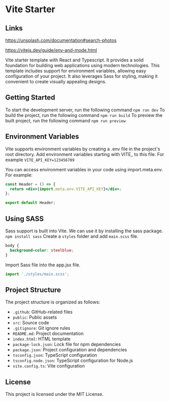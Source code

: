 # Vite Starter

## Links

https://unsplash.com/documentation#search-photos

https://vitejs.dev/guide/env-and-mode.html

Vite starter template with React and Typescript. It provides a solid foundation for building web applications using modern technologies. This template includes support for environment variables, allowing easy configuration of your project. It also leverages Sass for styling, making it convenient to create visually appealing designs. 

## Getting Started

To start the development server, run the following command `npm run dev`
To build the project, run the following command `npm run build`
To preview the built project, run the following command `npm run preview`

## Environment Variables

Vite supports environment variables by creating a .env file in the project's root directory. Add environment variables starting with VITE_ to this file. For example `VITE_API_KEY=123456789`

You can access environment variables in your code using import.meta.env. For example:
```jsx
const Header = () => {
  return <div>{import.meta.env.VITE_API_KEY}</div>;
};

export default Header;
```

## Using SASS

Sass support is built into Vite. We can use it by installing the sass package. `npm install sass`
Create a `styles` folder and add `main.scss` file.
```css
body {
  background-color: steelblue;
}
```
Import Sass file into the app.jsx file.
```jsx
import './styles/main.scss';
```
## Project Structure

The project structure is organized as follows:

- `.github`: GitHub-related files
- `public`: Public assets
- `src`: Source code
- `.gitignore`: Git ignore rules
- `README.md`: Project documentation
- `index.html`: HTML template
- `package-lock.json`: Lock file for npm dependencies
- `package.json`: Project configuration and dependencies
- `tsconfig.json`: TypeScript configuration
- `tsconfig.node.json`: TypeScript configuration for Node.js
- `vite.config.ts`: Vite configuration

## License
This project is licensed under the MIT License.
